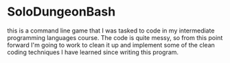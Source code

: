 # SoloDungeonBash
this is a command line game that I was tasked to code in my intermediate programming languages course. The code is quite messy, so from this point forward I'm going to work to clean it up and implement some of the clean coding techniques I have learned since writing this program.
